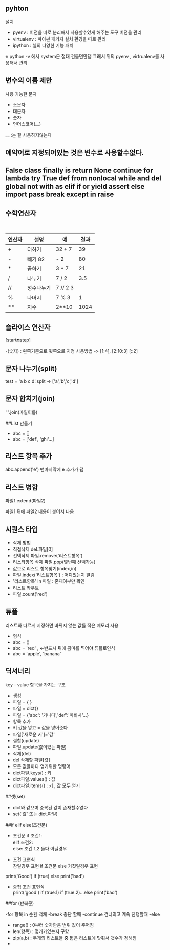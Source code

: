## pyhton

설치

- pyenv : 버전을 따로 분리해서 사용할수있게 해주는 도구
			버전을 관리
- virtualenv : 파이썬 패키지 설치 환경을 따로 관리
- ipython : 셸의 다양한 기능 패치

※ python -v 에서 system은 절대 건들면안됌
그래서 위의 pyenv , virtrualenv를 사용해서 관리

## 변수의 이름 제한

사용 가능한 문자

- 소문자 
- 대문자
- 숫자
- 언더스코어(__)

__ :는 잘 사용하지않는다

예약어로 지정되어있는 것은 변수로 사용할수없다.
-
False
class
finally
is
return
None
continue
for
lambda
try
True
def
from
nonlocal
while
and
del
global
not
with
as
elif
if
or
yield
assert
else
import
pass
break
except
in
raise
-

## 수학연산자
<br>

|연산자|	 설명  |예|	결과|
|----|------|---|---|
|  + | 더하기 |32 + 7|39|
|  - | 빼기	82| - 2|80|
|  * |	곱하기|	3 * 7|21|
|  / |	나누기|	7 / 2|	3.5|
|  //|	정수나누기|	7 // 2	3|
|  % |	나머지|	7 % 3|	1|
| ** |	지수	|2**10|1024|



## 슬라이스 연산자


[start:end:step]

-(숫자) : 왼쪽기준으로 뒷쪽으로 지정
사용방법 -> [1:4], [2:10:3] [::2]

## 문자 나누기(split)

test = 'a b c d'.split
 -> ['a','b','c','d']
 
## 문자 합치기(join)

' '.join(파일이름)

##List 만들기

 - abc = []
 - abc = ['def', 'ghi'...]


## 리스트 항목 추가


abc.append('e')
맨마지막에  e 추가가 됌

## 리스트 병합

파일1.extend(파일2)

파일1 뒤에 파일2 내용이 붙어서 나옴

## 시퀀스 타입


- 삭제 방법
 - 직접삭제  del.파일[0]
 - 선택삭제  파일.remove('리스트항목')
 - 리스타항목 삭제  파일.pop(몇번째 선택가능)
- 값으로 리스트 항목찾기(index,in)
 - 파일.index('리스트항목') : 어디있는지 알림
 - '리스트항목' in 파일 : 존재여부만 확인
- 리스트 카우트
 - 파일.count('red')


## 튜플


리스트와 다르게 지정하면 바뀌지 않는 값들 적은 메모리 사용

 - 형식 
  - abc = ()
  - abc = 'red' , <-반드시 뒤에 콤마를 찍어야 튜플로인식
  - abc = 'apple', 'banana'


## 딕셔너리

key - value 항목을 가지는 구조

 - 생성
  - 파일 = { }
  - 파일 = dict{}
  - 파일 = {'abc': '가나다','def':'마바사'...}
 - 항목 추가
  - 키 값을 넣고 = 값을 넣어준다
  - 파일['새로운 키']='값'
 - 결합(update)
  - 파일.update(값이있는 파일)
 - 삭제(del)
  - del 삭제할 파일[값]
- 모든 값들마다 얻기위한 명령어
 - dict파일.keys() : 키
 - dict파일.values() : 값
 - dict파일.items() : 키 , 값 모두 얻기
 
##셋(set)
 - dict와 같으며 중복된 값이 존재할수없다
 - set('값' 또는 dict.파일)

##if elif else(조건문)

- 조건문
if 조건1: <br>
elif 조건2: <br>
else: 조건 1,2 둘다 아닐경우

- 조건 표현식<br>
 참일경우 표현 if 조건문 else 거짓일경우 표현
 
 print('Good') if (true) else print('bad')
 
- 중첩 조건 표현식<br>
 print('good') if (true.1) if (true.2)...else print('bad')
    
 

##for (반복문)

-for 항목 in 순환 객체
-break 중단 할때
-continue 건너띄고 계속 진행할때
-else 

- range() : 0부터 숫자만큼 범위 값이 주어짐
- len(항목) : 몇개가있는지 구함
- zip(a,b) : 	두개의 리스트들 중 짧은 리스트에 맞춰서 갯수가 정해짐
- 
 
 